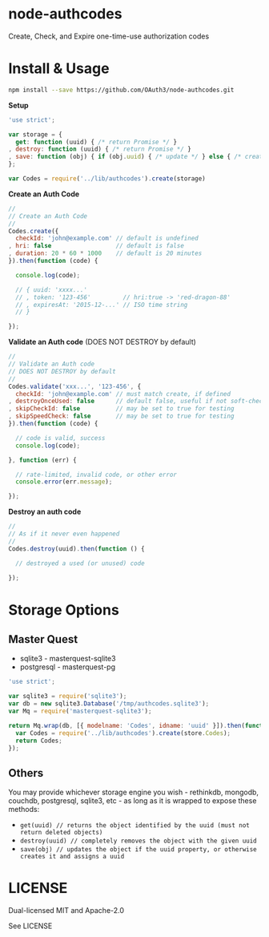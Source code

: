 node-authcodes
=========

Create, Check, and Expire one-time-use authorization codes

Install & Usage
=======

```bash
npm install --save https://github.com/OAuth3/node-authcodes.git
```

**Setup**

```javascript
'use strict';

var storage = {
  get: function (uuid) { /* return Promise */ }
, destroy: function (uuid) { /* return Promise */ }
, save: function (obj) { if (obj.uuid) { /* update */ } else { /* create */ } }
};

var Codes = require('../lib/authcodes').create(storage)
```

**Create an Auth Code**

```javascript
//
// Create an Auth Code
//
Codes.create({
  checkId: 'john@example.com' // default is undefined
, hri: false                  // default is false
, duration: 20 * 60 * 1000    // default is 20 minutes
}).then(function (code) {

  console.log(code);

  // { uuid: 'xxxx...'
  // , token: '123-456'         // hri:true -> 'red-dragon-88'
  // , expiresAt: '2015-12-...' // ISO time string
  // }

});
```

**Validate an Auth code** (DOES NOT DESTROY by default)

```javascript
//
// Validate an Auth code
// DOES NOT DESTROY by default
//
Codes.validate('xxx...', '123-456', {
  checkId: 'john@example.com' // must match create, if defined
, destroyOnceUsed: false      // default false, useful if not soft-checking in browser
, skipCheckId: false          // may be set to true for testing
, skipSpeedCheck: false       // may be set to true for testing
}).then(function (code) {

  // code is valid, success
  console.log(code);

}, function (err) {

  // rate-limited, invalid code, or other error
  console.error(err.message);

});
```

**Destroy an auth code**

```javascript
//
// As if it never even happened
//
Codes.destroy(uuid).then(function () {

  // destroyed a used (or unused) code

});
```

Storage Options
=======

Master Quest
------------

* sqlite3 - masterquest-sqlite3
* postgresql - masterquest-pg

```javascript
'use strict';

var sqlite3 = require('sqlite3');
var db = new sqlite3.Database('/tmp/authcodes.sqlite3');
var Mq = require('masterquest-sqlite3');

return Mq.wrap(db, [{ modelname: 'Codes', idname: 'uuid' }]).then(function (store) {
  var Codes = require('../lib/authcodes').create(store.Codes);
  return Codes;
});
```

Others
------

You may provide whichever storage engine you wish -
rethinkdb, mongodb, couchdb, postgresql, sqlite3, etc -
as long as it is wrapped to expose these methods:

* `get(uuid) // returns the object identified by the uuid (must not return deleted objects)`
* `destroy(uuid) // completely removes the object with the given uuid`
* `save(obj) // updates the object if the uuid property, or otherwise creates it and assigns a uuid`

LICENSE
=======

Dual-licensed MIT and Apache-2.0

See LICENSE

